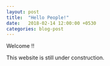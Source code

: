 ```yaml
---
layout: post
title:  "Hello People!"
date:   2018-02-14 12:00:00 +0530
categories: blog-post
---
```


Welcome !! 

This website is still under construction.


[jekyll-docs]: https://jekyllrb.com/docs/home
[jekyll-gh]:   https://github.com/jekyll/jekyll
[jekyll-talk]: https://talk.jekyllrb.com/
[cmi]: https://www.cmi.ac.in
[google]: https://www.google.com
[gmail]: https://www.gmail.com
[govind]: https://www.cmi.ac.in/~govind